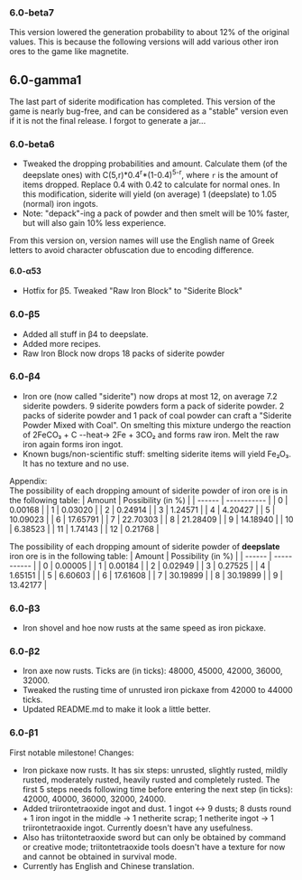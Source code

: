 ### 6.0-beta7
This version lowered the generation probability to about 12% of the original values. This is because the following versions will add various other iron ores to the game like magnetite.

## 6.0-gamma1
The last part of siderite modification has completed. This version of the game is nearly bug-free, and can be considered as a "stable" version even if it is not the final release.
I forgot to generate a jar...

### 6.0-beta6
- Tweaked the dropping probabilities and amount. Calculate them (of the deepslate ones) with C(5,r)\*0.4<sup>r</sup>\*(1-0.4)<sup>5-r</sup>, where `r` is the amount of items dropped. Replace 0.4 with 0.42 to calculate for normal ones. In this modification, siderite will yield (on average) 1 (deepslate) to 1.05 (normal) iron ingots.
- Note: "depack"-ing a pack of powder and then smelt will be 10% faster, but will also gain 10% less experience.

From this version on, version names will use the English name of Greek letters to avoid character obfuscation due to encoding difference.

#### 6.0-α53
- Hotfix for β5. Tweaked "Raw Iron Block" to "Siderite Block"

### 6.0-β5
- Added all stuff in β4 to deepslate.
- Added more recipes.
- Raw Iron Block now drops 18 packs of siderite powder

### 6.0-β4
- Iron ore (now called "siderite") now drops at most 12, on average 7.2 siderite powders. 9 siderite powders form a pack of siderite powder. 2 packs of siderite powder and 1 pack of coal powder can craft a "Siderite Powder Mixed with Coal". On smelting this mixture undergo the reaction of 2FeCO₃ + C --heat-> 2Fe + 3CO₂ and forms raw iron. Melt the raw iron again forms iron ingot.
- Known bugs/non-scientific stuff: smelting siderite items will yield Fe₂O₃. It has no texture and no use.

Appendix:<br>
The possibility of each dropping amount of siderite powder of iron ore is in the following table:
| Amount | Possibility (in %) |
| ------ | ----------- |
| 0 | 0.00168 |
| 1 | 0.03020 |
| 2 | 0.24914 |
| 3 | 1.24571 |
| 4 | 4.20427 |
| 5 | 10.09023 |
| 6 | 17.65791 |
| 7 | 22.70303 |
| 8 | 21.28409 |
| 9 | 14.18940 |
| 10 | 6.38523 |
| 11 | 1.74143 |
| 12 | 0.21768 |

The possibility of each dropping amount of siderite powder of **deepslate** iron ore is in the following table:
| Amount | Possibility (in %) |
| ------ | ----------- |
| 0 | 0.00005 |
| 1 | 0.00184 |
| 2 | 0.02949 |
| 3 | 0.27525 |
| 4 | 1.65151 |
| 5 | 6.60603 |
| 6 | 17.61608 |
| 7 | 30.19899 |
| 8 | 30.19899 |
| 9 | 13.42177 |

### 6.0-β3
- Iron shovel and hoe now rusts at the same speed as iron pickaxe.

### 6.0-β2
- Iron axe now rusts. Ticks are (in ticks): 48000, 45000, 42000, 36000, 32000.
- Tweaked the rusting time of unrusted iron pickaxe from 42000 to 44000 ticks.
- Updated README.md to make it look a little better.

### 6.0-β1
First notable milestone! Changes:
- Iron pickaxe now rusts. It has six steps: unrusted, slightly rusted, mildly rusted, moderately rusted, heavily rusted and completely rusted. The first 5 steps needs following time before entering the next step (in ticks): 42000, 40000, 36000, 32000, 24000. 
- Added triirontetraoxide ingot and dust. 1 ingot <-> 9 dusts; 8 dusts round + 1 iron ingot in the middle -> 1 netherite scrap; 1 netherite ingot -> 1 triirontetraoxide ingot. Currently doesn't have any usefulness.
- Also has triitontetraoxide sword but can only be obtained by command or creative mode; triitontetraoxide tools doesn't have a texture for now and cannot be obtained in survival mode.
- Currently has English and Chinese translation. 
